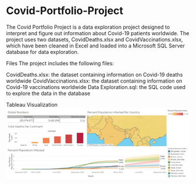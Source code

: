 # Covid-Portfolio-Project

The Covid Portfolio Project is a data exploration project designed to interpret and figure out information about Covid-19 patients worldwide. The project uses two datasets, CovidDeaths.xlsx and CovidVaccinations.xlsx, which have been cleaned in Excel and loaded into a Microsoft SQL Server database for data exploration.

Files
The project includes the following files:

CovidDeaths.xlsx: the dataset containing information on Covid-19 deaths worldwide
CovidVaccinations.xlsx: the dataset containing information on Covid-19 vaccinations worldwide
Data Exploration.sql: the SQL code used to explore the data in the database

Tableau Visualization
<img src = "/Screenshots/tableau_ss1.JPG">
